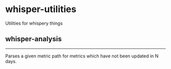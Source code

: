 # whisper-utilities
Utilities for whispery things

## whisper-analysis
-----------------------
Parses a given metric path for metrics which have not been updated in N days.